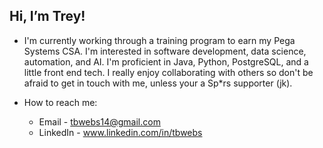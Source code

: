 ## Hi, I’m Trey! 
- I'm currently working through a training program to earn my Pega Systems CSA. I'm interested in software development, data science, automation, and AI. I'm proficient in Java, Python, PostgreSQL, and a little front end tech. I really enjoy collaborating with others so don't be afraid to get in touch with me, unless your a Sp\*rs supporter (jk).

- How to reach me: 
    - Email - tbwebs14@gmail.com
    - LinkedIn - www.linkedin.com/in/tbwebs
